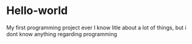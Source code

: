 # Hello-world
My first programming project ever 
I know litle about a lot of things, but i dont know anything regarding programming 
